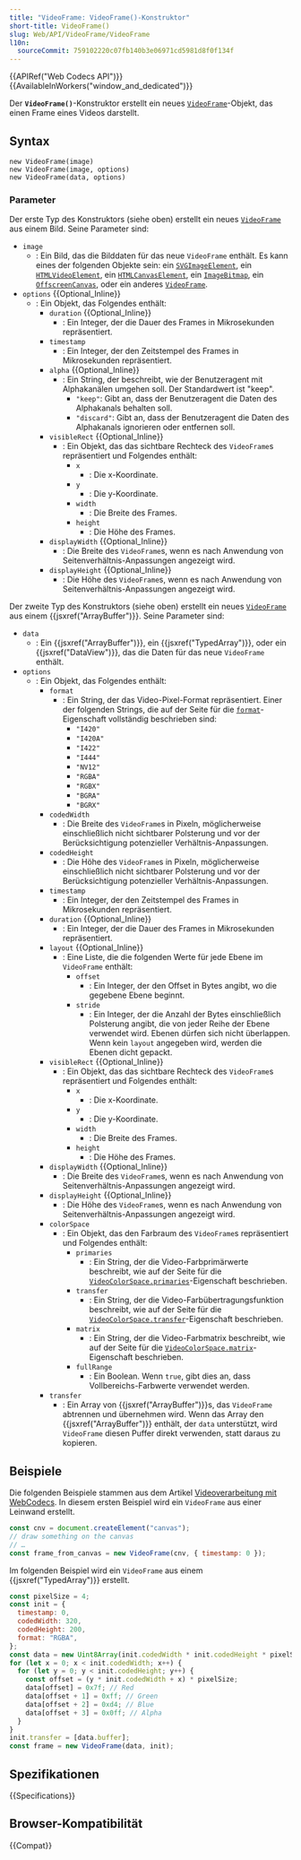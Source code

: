 ```yaml
---
title: "VideoFrame: VideoFrame()-Konstruktor"
short-title: VideoFrame()
slug: Web/API/VideoFrame/VideoFrame
l10n:
  sourceCommit: 759102220c07fb140b3e06971cd5981d8f0f134f
---
```


{{APIRef("Web Codecs API")}}{{AvailableInWorkers("window_and_dedicated")}}

Der **`VideoFrame()`**-Konstruktor erstellt ein neues [`VideoFrame`](/de/docs/Web/API/VideoFrame)-Objekt, das einen Frame eines Videos darstellt.

## Syntax

```js-nolint
new VideoFrame(image)
new VideoFrame(image, options)
new VideoFrame(data, options)
```

### Parameter

Der erste Typ des Konstruktors (siehe oben) erstellt ein neues [`VideoFrame`](/de/docs/Web/API/VideoFrame) aus einem Bild. Seine Parameter sind:

- `image`
  - : Ein Bild, das die Bilddaten für das neue `VideoFrame` enthält. Es kann eines der folgenden Objekte sein:
    ein [`SVGImageElement`](/de/docs/Web/API/SVGImageElement),
    ein [`HTMLVideoElement`](/de/docs/Web/API/HTMLVideoElement),
    ein [`HTMLCanvasElement`](/de/docs/Web/API/HTMLCanvasElement),
    ein [`ImageBitmap`](/de/docs/Web/API/ImageBitmap),
    ein [`OffscreenCanvas`](/de/docs/Web/API/OffscreenCanvas),
    oder ein anderes [`VideoFrame`](/de/docs/Web/API/VideoFrame).
- `options` {{Optional_Inline}}
  - : Ein Objekt, das Folgendes enthält:
    - `duration` {{Optional_Inline}}
      - : Ein Integer, der die Dauer des Frames in Mikrosekunden repräsentiert.
    - `timestamp`
      - : Ein Integer, der den Zeitstempel des Frames in Mikrosekunden repräsentiert.
    - `alpha` {{Optional_Inline}}
      - : Ein String, der beschreibt, wie der Benutzeragent mit Alphakanälen umgehen soll. Der Standardwert ist "keep".
        - `"keep"`: Gibt an, dass der Benutzeragent die Daten des Alphakanals behalten soll.
        - `"discard"`: Gibt an, dass der Benutzeragent die Daten des Alphakanals ignorieren oder entfernen soll.
    - `visibleRect` {{Optional_Inline}}
      - : Ein Objekt, das das sichtbare Rechteck des `VideoFrame`s repräsentiert und Folgendes enthält:
        - `x`
          - : Die x-Koordinate.
        - `y`
          - : Die y-Koordinate.
        - `width`
          - : Die Breite des Frames.
        - `height`
          - : Die Höhe des Frames.
    - `displayWidth` {{Optional_Inline}}
      - : Die Breite des `VideoFrame`s, wenn es nach Anwendung von Seitenverhältnis-Anpassungen angezeigt wird.
    - `displayHeight` {{Optional_Inline}}
      - : Die Höhe des `VideoFrame`s, wenn es nach Anwendung von Seitenverhältnis-Anpassungen angezeigt wird.

Der zweite Typ des Konstruktors (siehe oben) erstellt ein neues [`VideoFrame`](/de/docs/Web/API/VideoFrame) aus einem {{jsxref("ArrayBuffer")}}. Seine Parameter sind:

- `data`
  - : Ein {{jsxref("ArrayBuffer")}}, ein {{jsxref("TypedArray")}}, oder ein {{jsxref("DataView")}}, das die Daten für das neue `VideoFrame` enthält.
- `options`
  - : Ein Objekt, das Folgendes enthält:
    - `format`
      - : Ein String, der das Video-Pixel-Format repräsentiert. Einer der folgenden Strings, die auf der Seite für die [`format`](/de/docs/Web/API/VideoFrame/format)-Eigenschaft vollständig beschrieben sind:
        - `"I420"`
        - `"I420A"`
        - `"I422"`
        - `"I444"`
        - `"NV12"`
        - `"RGBA"`
        - `"RGBX"`
        - `"BGRA"`
        - `"BGRX"`
    - `codedWidth`
      - : Die Breite des `VideoFrame`s in Pixeln, möglicherweise einschließlich nicht sichtbarer Polsterung und vor der Berücksichtigung potenzieller Verhältnis-Anpassungen.
    - `codedHeight`
      - : Die Höhe des `VideoFrame`s in Pixeln, möglicherweise einschließlich nicht sichtbarer Polsterung und vor der Berücksichtigung potenzieller Verhältnis-Anpassungen.
    - `timestamp`
      - : Ein Integer, der den Zeitstempel des Frames in Mikrosekunden repräsentiert.
    - `duration` {{Optional_Inline}}
      - : Ein Integer, der die Dauer des Frames in Mikrosekunden repräsentiert.
    - `layout` {{Optional_Inline}}
      - : Eine Liste, die die folgenden Werte für jede Ebene im `VideoFrame` enthält:
        - `offset`
          - : Ein Integer, der den Offset in Bytes angibt, wo die gegebene Ebene beginnt.
        - `stride`
          - : Ein Integer, der die Anzahl der Bytes einschließlich Polsterung angibt, die von jeder Reihe der Ebene verwendet wird.
            Ebenen dürfen sich nicht überlappen. Wenn kein `layout` angegeben wird, werden die Ebenen dicht gepackt.
    - `visibleRect` {{Optional_Inline}}
      - : Ein Objekt, das das sichtbare Rechteck des `VideoFrame`s repräsentiert und Folgendes enthält:
        - `x`
          - : Die x-Koordinate.
        - `y`
          - : Die y-Koordinate.
        - `width`
          - : Die Breite des Frames.
        - `height`
          - : Die Höhe des Frames.
    - `displayWidth` {{Optional_Inline}}
      - : Die Breite des `VideoFrame`s, wenn es nach Anwendung von Seitenverhältnis-Anpassungen angezeigt wird.
    - `displayHeight` {{Optional_Inline}}
      - : Die Höhe des `VideoFrame`s, wenn es nach Anwendung von Seitenverhältnis-Anpassungen angezeigt wird.
    - `colorSpace`
      - : Ein Objekt, das den Farbraum des `VideoFrame`s repräsentiert und Folgendes enthält:
        - `primaries`
          - : Ein String, der die Video-Farbprimärwerte beschreibt, wie auf der Seite für die [`VideoColorSpace.primaries`](/de/docs/Web/API/VideoColorSpace/primaries)-Eigenschaft beschrieben.
        - `transfer`
          - : Ein String, der die Video-Farbübertragungsfunktion beschreibt, wie auf der Seite für die [`VideoColorSpace.transfer`](/de/docs/Web/API/VideoColorSpace/transfer)-Eigenschaft beschrieben.
        - `matrix`
          - : Ein String, der die Video-Farbmatrix beschreibt, wie auf der Seite für die [`VideoColorSpace.matrix`](/de/docs/Web/API/VideoColorSpace/matrix)-Eigenschaft beschrieben.
        - `fullRange`
          - : Ein Boolean. Wenn `true`, gibt dies an, dass Vollbereichs-Farbwerte verwendet werden.
    - `transfer`
      - : Ein Array von {{jsxref("ArrayBuffer")}}s, das `VideoFrame` abtrennen und übernehmen wird. Wenn das Array den {{jsxref("ArrayBuffer")}} enthält, der `data` unterstützt, wird `VideoFrame` diesen Puffer direkt verwenden, statt daraus zu kopieren.

## Beispiele

Die folgenden Beispiele stammen aus dem Artikel [Videoverarbeitung mit WebCodecs](https://developer.chrome.com/docs/web-platform/best-practices/webcodecs). In diesem ersten Beispiel wird ein `VideoFrame` aus einer Leinwand erstellt.

```js
const cnv = document.createElement("canvas");
// draw something on the canvas
// …
const frame_from_canvas = new VideoFrame(cnv, { timestamp: 0 });
```

Im folgenden Beispiel wird ein `VideoFrame` aus einem {{jsxref("TypedArray")}} erstellt.

```js
const pixelSize = 4;
const init = {
  timestamp: 0,
  codedWidth: 320,
  codedHeight: 200,
  format: "RGBA",
};
const data = new Uint8Array(init.codedWidth * init.codedHeight * pixelSize);
for (let x = 0; x < init.codedWidth; x++) {
  for (let y = 0; y < init.codedHeight; y++) {
    const offset = (y * init.codedWidth + x) * pixelSize;
    data[offset] = 0x7f; // Red
    data[offset + 1] = 0xff; // Green
    data[offset + 2] = 0xd4; // Blue
    data[offset + 3] = 0x0ff; // Alpha
  }
}
init.transfer = [data.buffer];
const frame = new VideoFrame(data, init);
```

## Spezifikationen

{{Specifications}}

## Browser-Kompatibilität

{{Compat}}

